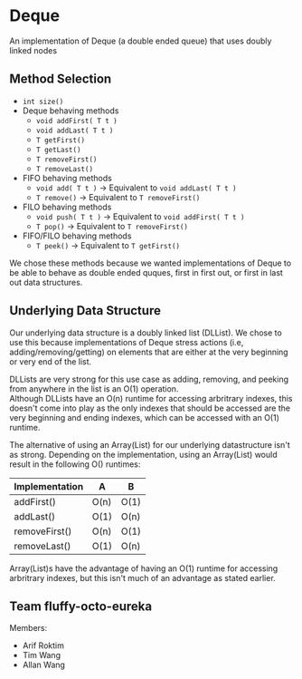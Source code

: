 # Deque
An implementation of Deque (a double ended queue) that uses doubly linked nodes

## Method Selection
* `int size()`
* Deque behaving methods
	* `void addFirst( T t )`
	* `void addLast( T t )`
	* `T getFirst()`
	* `T getLast()`
	* `T removeFirst()`
	* `T removeLast()`
* FIFO behaving methods
	* `void add( T t )` -> Equivalent to `void addLast( T t )` 
    * `T remove()` -> Equivalent to `T removeFirst()`
* FILO behaving methods
	* `void push( T t )` -> Equivalent to `void addFirst( T t )`
	* `T pop()` -> Equivalent to `T removeFirst()`
* FIFO/FILO behaving methods
	* `T peek()` -> Equivalent to `T getFirst()`

We chose these methods because we wanted implementations of Deque to be able to behave as double ended quques, first in first out, or first in last out data structures.

## Underlying Data Structure
Our underlying data structure is a doubly linked list (DLList). We chose to use this because implementations of Deque stress actions (i.e, adding/removing/getting) on elements that are either at the very beginning or very end of the list.

DLLists are very strong for this use case as adding, removing, and peeking from anywhere in the list is an O(1) operation.  
Although DLLists have an O(n) runtime for accessing arbritrary indexes, this doesn't come into play as the only indexes that should be accessed are the very beginning and ending indexes, which can be accessed with an O(1) runtime.

The alternative of using an Array(List) for our underlying datastructure isn't as strong. Depending on the implementation, using an Array(List) would result in the following O() runtimes:

| Implementation    | A    | B    |
| ---               | ---  | ---  |
| addFirst()        | O(n) | O(1) |
| addLast()         | O(1) | O(n) |
| removeFirst()     | O(n) | O(1) |
| removeLast()      | O(1) | O(n) |

Array(List)s have the advantage of having an O(1) runtime for accessing arbritrary indexes, but this isn't much of an advantage as stated earlier.

## Team fluffy-octo-eureka
Members:
* Arif Roktim
* Tim Wang
* Allan Wang

